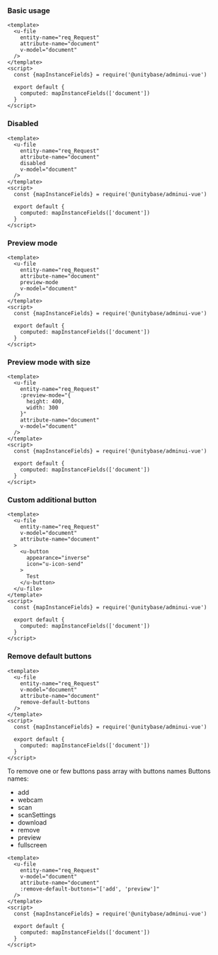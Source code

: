 ### Basic usage
  ```vue
  <template>
    <u-file
      entity-name="req_Request"
      attribute-name="document"
      v-model="document"
    />
  </template>
  <script>
    const {mapInstanceFields} = require('@unitybase/adminui-vue')

    export default {
      computed: mapInstanceFields(['document'])
    }
  </script>
  ```

  ### Disabled
  ```vue
  <template>
    <u-file
      entity-name="req_Request"
      attribute-name="document"
      disabled
      v-model="document"
    />
  </template>
  <script>
    const {mapInstanceFields} = require('@unitybase/adminui-vue')

    export default {
      computed: mapInstanceFields(['document'])
    }
  </script>
  ```

  ### Preview mode
  ```vue
  <template>
    <u-file
      entity-name="req_Request"
      attribute-name="document"
      preview-mode
      v-model="document"
    />
  </template>
  <script>
    const {mapInstanceFields} = require('@unitybase/adminui-vue')

    export default {
      computed: mapInstanceFields(['document'])
    }
  </script>
  ```

  ### Preview mode with size
  ```vue
  <template>
    <u-file
      entity-name="req_Request"
      :preview-mode="{
        height: 400,
        width: 300
      }"
      attribute-name="document"
      v-model="document"
    />
  </template>
  <script>
    const {mapInstanceFields} = require('@unitybase/adminui-vue')

    export default {
      computed: mapInstanceFields(['document'])
    }
  </script>
  ```

  ### Custom additional button
  ```vue
  <template>
    <u-file
      entity-name="req_Request"
      v-model="document"
      attribute-name="document"
    >
      <u-button
        appearance="inverse"
        icon="u-icon-send"
      >
        Test
      </u-button>
    </u-file>
  </template>
  <script>
    const {mapInstanceFields} = require('@unitybase/adminui-vue')

    export default {
      computed: mapInstanceFields(['document'])
    }
  </script>
  ```

  ### Remove default buttons

  ```vue
  <template>
    <u-file
      entity-name="req_Request"
      v-model="document"
      attribute-name="document"
      remove-default-buttons
    />
  </template>
  <script>
    const {mapInstanceFields} = require('@unitybase/adminui-vue')

    export default {
      computed: mapInstanceFields(['document'])
    }
  </script>
  ```

  To remove one or few buttons pass array with buttons names
  Buttons names:
   - add
   - webcam
   - scan
   - scanSettings
   - download
   - remove
   - preview
   - fullscreen

  ```vue
  <template>
    <u-file
      entity-name="req_Request"
      v-model="document"
      attribute-name="document"
      :remove-default-buttons="['add', 'preview']"
    />
  </template>
  <script>
    const {mapInstanceFields} = require('@unitybase/adminui-vue')

    export default {
      computed: mapInstanceFields(['document'])
    }
  </script>
  ```
